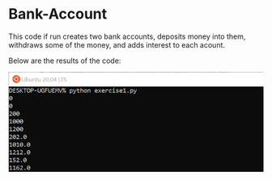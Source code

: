 # Bank-Account

This code if run creates two bank accounts, deposits money into them, withdraws some of the money, and adds interest to each acount. 

Below are the results of the code:

![Bank](https://github.com/rjones18/Images/blob/main/bank.png)

